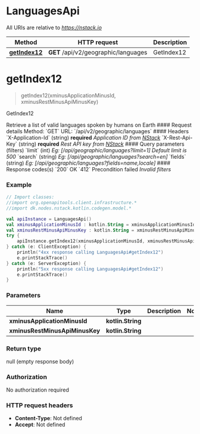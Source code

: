 # LanguagesApi

All URIs are relative to *https://nstack.io*

Method | HTTP request | Description
------------- | ------------- | -------------
[**getIndex12**](LanguagesApi.md#getIndex12) | **GET** /api/v2/geographic/languages | GetIndex12


<a name="getIndex12"></a>
# **getIndex12**
> getIndex12(xminusApplicationMinusId, xminusRestMinusApiMinusKey)

GetIndex12

Retrieve a list of valid languages spoken by humans on Earth  #### Request details Method:    &#x60;GET&#x60;  URL:    &#x60;/api/v2/geographic/languages&#x60;  #### Headers  &#x60;X-Application-Id&#x60; (string) **required** _Application ID from [NStack](https://nstack.io)_  &#x60;X-Rest-Api-Key&#x60; (string) **required** _Rest API key from [NStack](https://nstack.io)_  #### Query parameters (filters) &#x60;limit&#x60; (int) _Eg: [/api/geographic/languages?limit&#x3D;1] Default limit is 500_  &#x60;search&#x60; (string) _Eg: [/api/geographic/languages?search&#x3D;en]_  &#x60;fields&#x60; (string) _Eg: [/api/geographic/languages?fields&#x3D;name,locale]_  #### Response codes(s) &#x60;200&#x60; OK  &#x60;412&#x60; Precondition failed _Invalid filters_

### Example
```kotlin
// Import classes:
//import org.openapitools.client.infrastructure.*
//import dk.nodes.nstack.kotlin.codegen.model.*

val apiInstance = LanguagesApi()
val xminusApplicationMinusId : kotlin.String = xminusApplicationMinusId_example // kotlin.String | 
val xminusRestMinusApiMinusKey : kotlin.String = xminusRestMinusApiMinusKey_example // kotlin.String | 
try {
    apiInstance.getIndex12(xminusApplicationMinusId, xminusRestMinusApiMinusKey)
} catch (e: ClientException) {
    println("4xx response calling LanguagesApi#getIndex12")
    e.printStackTrace()
} catch (e: ServerException) {
    println("5xx response calling LanguagesApi#getIndex12")
    e.printStackTrace()
}
```

### Parameters

Name | Type | Description  | Notes
------------- | ------------- | ------------- | -------------
 **xminusApplicationMinusId** | **kotlin.String**|  |
 **xminusRestMinusApiMinusKey** | **kotlin.String**|  |

### Return type

null (empty response body)

### Authorization

No authorization required

### HTTP request headers

 - **Content-Type**: Not defined
 - **Accept**: Not defined

